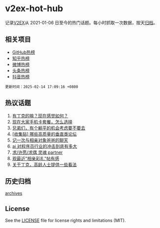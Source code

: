 # v2ex-hot-hub

 记录[V2EX](https://www.v2ex.com/)从 2021-01-06 日至今的热门话题。每小时抓取一次数据，按天[归档](archives)。
 
 ## 相关项目

- [GitHub热榜](https://github.com/snaildev/github-hot-hub)
- [知乎热榜](https://github.com/snaildev/zhihu-hot-hub)
- [微博热榜](https://github.com/snaildev/weibo-hot-hub)
- [头条热榜](https://github.com/snaildev/toutiao-hot-hub)
- [抖音热榜](https://github.com/snaildev/douyin-hot-hub)


 `更新时间：2025-02-14 17:09:16 +0800`

## 热议话题

1. [有丁克的嘛？现在感觉如何？](https://www.v2ex.com/t/1111404)
1. [现在大家手机卡套餐，怎么选择](https://www.v2ex.com/t/1111343)
1. [兄弟们，有个躺平的机会考虑要不要去](https://www.v2ex.com/t/1111415)
1. [[收集贴] 哪些高质量的垂直类论坛](https://www.v2ex.com/t/1111354)
1. [记一次与相亲对象爸爸的聊天](https://www.v2ex.com/t/1111487)
1. [ai 对程序员行业的冲击到底有多大](https://www.v2ex.com/t/1111274)
1. [求/许愿/求偶 灵魂 partner](https://www.v2ex.com/t/1111315)
1. [观最近"相亲彩礼"帖有感](https://www.v2ex.com/t/1111386)
1. [关于丁克，高龄人士提供一些看法](https://www.v2ex.com/t/1111485)

## 历史归档

[archives](archives)

## License

See the [LICENSE](LICENSE) file for license rights and limitations (MIT).
